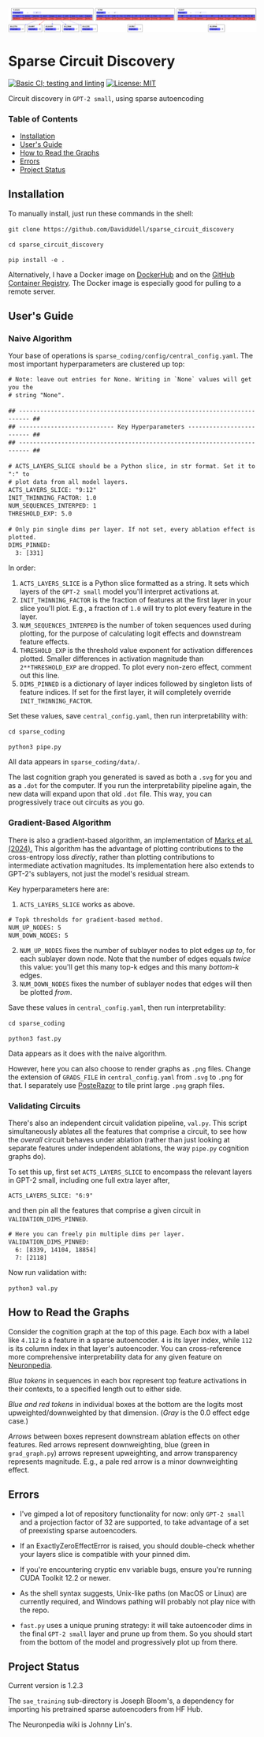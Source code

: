 ![Feature graph](header.png)

# Sparse Circuit Discovery
[![Basic CI; testing and
linting](https://github.com/DavidUdell/sparse_circuit_discovery/actions/workflows/CI.yaml/badge.svg)](https://github.com/DavidUdell/sparse_circuit_discovery/actions/workflows/CI.yaml)
[![License:
MIT](https://img.shields.io/badge/License-MIT-yellow.svg)](https://opensource.org/licenses/MIT)

Circuit discovery in `GPT-2 small`, using sparse autoencoding

### Table of Contents
- [Installation](#installation)
- [User's Guide](#users-guide)
- [How to Read the Graphs](#how-to-read-the-graphs)
- [Errors](#errors)
- [Project Status](#project-status)

## Installation
To manually install, just run these commands in the shell:

`git clone https://github.com/DavidUdell/sparse_circuit_discovery`

`cd sparse_circuit_discovery`

`pip install -e .`

Alternatively, I have a Docker image on
[DockerHub](https://hub.docker.com/r/davidudell/sparse_circuit_discovery) and
on the [GitHub Container
Registry](https://github.com/DavidUdell/sparse_circuit_discovery/pkgs/container/sparse_circuit_discovery).
The Docker image is especially good for pulling to a remote server.

## User's Guide
### Naive Algorithm
Your base of operations is `sparse_coding/config/central_config.yaml`.
The most important hyperparameters are clustered up top:

```
# Note: leave out entries for None. Writing in `None` values will get you the
# string "None".

## ------------------------------------------------------------------------- ##
## --------------------------- Key Hyperparameters ------------------------- ##
## ------------------------------------------------------------------------- ##

# ACTS_LAYERS_SLICE should be a Python slice, in str format. Set it to ":" to
# plot data from all model layers.
ACTS_LAYERS_SLICE: "9:12"
INIT_THINNING_FACTOR: 1.0
NUM_SEQUENCES_INTERPED: 1
THRESHOLD_EXP: 5.0

# Only pin single dims per layer. If not set, every ablation effect is plotted.
DIMS_PINNED:
  3: [331]
```

In order:
1. `ACTS_LAYERS_SLICE` is a Python slice formatted as a string. It sets which
   layers of the `GPT-2 small` model you'll interpret activations at.
2. `INIT_THINNING_FACTOR` is the fraction of features at the first layer in
   your slice you'll plot. E.g., a fraction of `1.0` will try to plot every
   feature in the layer.
3. `NUM_SEQUENCES_INTERPED` is the number of token sequences used during
   plotting, for the purpose of calculating logit effects and downstream
   feature effects.
4. `THRESHOLD_EXP` is the threshold value exponent for activation differences
   plotted. Smaller differences in activation magnitude than `2**THRESHOLD_EXP`
   are dropped. To plot every non-zero effect, comment out this line.
5. `DIMS_PINNED` is a dictionary of layer indices followed by singleton lists
   of feature indices. If set for the first layer, it will completely override
   `INIT_THINNING_FACTOR`.

Set these values, save `central_config.yaml`, then run interpretability with:

`cd sparse_coding`

`python3 pipe.py`

All data appears in `sparse_coding/data/`.

The last cognition graph you generated is saved as both a `.svg` for you and as
a `.dot` for the computer. If you run the interpretability pipeline again, the
new data will expand upon that old `.dot` file. This way, you can progressively
trace out circuits as you go.

### Gradient-Based Algorithm
There is also a gradient-based algorithm, an implementation of [Marks et al.
(2024).](https://arxiv.org/abs/2403.19647) This algorithm has the advantage of
plotting contributions to the cross-entropy loss _directly_, rather than
plotting contributions to intermediate activation magnitudes. Its
implementation here also extends to GPT-2's sublayers, not just the model's
residual stream.

Key hyperparameters here are:
1. `ACTS_LAYERS_SLICE` works as above.
```
# Topk thresholds for gradient-based method.
NUM_UP_NODES: 5
NUM_DOWN_NODES: 5
```

2. `NUM_UP_NODES` fixes the number of sublayer nodes to plot edges _up to_, for
   each sublayer down node. Note that the number of edges equals _twice_ this
   value: you'll get this many top-k edges and this many _bottom-k_ edges.
3. `NUM_DOWN_NODES` fixes the number of sublayer nodes that edges will then be
   plotted _from_.

Save these values in `central_config.yaml`, then run interpretability:

```cd sparse_coding```

```python3 fast.py```

Data appears as it does with the naive algorithm.

However, here you can also choose to render graphs as `.png` files. Change the
extension of `GRADS_FILE` in `central_config.yaml` from `.svg` to `.png` for
that. I separately use [PosteRazor](https://posterazor.sourceforge.io/) to tile
print large `.png` graph files.

### Validating Circuits
There's also an independent circuit validation pipeline, `val.py`. This script
simultaneously ablates all the features that comprise a circuit, to see how the
_overall_ circuit behaves under ablation (rather than just looking at separate
features under independent ablations, the way `pipe.py` cognition graphs do).

To set this up, first set `ACTS_LAYERS_SLICE` to encompass the relevant layers
in GPT-2 small, including one full extra layer after,
```
ACTS_LAYERS_SLICE: "6:9"
```
and then pin all the features that comprise a given circuit in
`VALIDATION_DIMS_PINNED`.
```
# Here you can freely pin multiple dims per layer.
VALIDATION_DIMS_PINNED:
  6: [8339, 14104, 18854]
  7: [2118]
```
Now run validation with:

`python3 val.py`

## How to Read the Graphs
Consider the cognition graph at the top of this page. Each _box_ with a label
like `4.112` is a feature in a sparse autoencoder. `4` is its layer index,
while `112` is its column index in that layer's autoencoder. You can
cross-reference more comprehensive interpretability data for any given feature
on [Neuronpedia](https://www.neuronpedia.org/gpt2-small).

_Blue tokens_ in sequences in each box represent top feature activations in
their contexts, to a specified length out to either side.

_Blue and red tokens_ in individual boxes at the bottom are the logits most
upweighted/downweighted by that dimension. (_Gray_ is the 0.0 effect edge case.)

_Arrows_ between boxes represent downstream ablation effects on other features.
Red arrows represent downweighting, blue (green in `grad_graph.py`) arrows
represent upweighting, and arrow transparency represents magnitude. E.g., a
pale red arrow is a minor downweighting effect.

## Errors
- I've gimped a lot of repository functionality for now: only `GPT-2 small` and
  a projection factor of 32 are supported, to take advantage of a set of
  preexisting sparse autoencoders.

- If an ExactlyZeroEffectError is raised, you should double-check whether your
  layers slice is compatible with your pinned dim.

- If you're encountering cryptic env variable bugs, ensure you're running CUDA
  Toolkit 12.2 or newer.

- As the shell syntax suggests, Unix-like paths (on MacOS or Linux) are
  currently required, and Windows pathing will probably not play nice with the
  repo.

- `fast.py` uses a unique pruning strategy: it will take autoencoder dims in
  the final `GPT-2 small` layer and prune up from them. So you should start
  from the bottom of the model and progressively plot up from there.

## Project Status
Current version is 1.2.3

The `sae_training` sub-directory is Joseph Bloom's, a dependency for importing
his pretrained sparse autoencoders from HF Hub.

The Neuronpedia wiki is Johnny Lin's.
